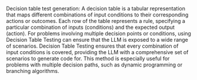 Decision table test generation: A decision table is a
tabular representation that maps different combinations of
input conditions to their corresponding actions or outcomes.
Each row of the table represents a rule, specifying a particular
combination of inputs (conditions) and the expected output
(action). For problems involving multiple decision points or
conditions, using Decision Table Testing can ensure that the
LLM is exposed to a wide range of scenarios. Decision Table
Testing ensures that every combination of input conditions
is covered, providing the LLM with a comprehensive set of
scenarios to generate code for. This method is especially useful
for problems with multiple decision paths, such as dynamic
programming or branching algorithms.
